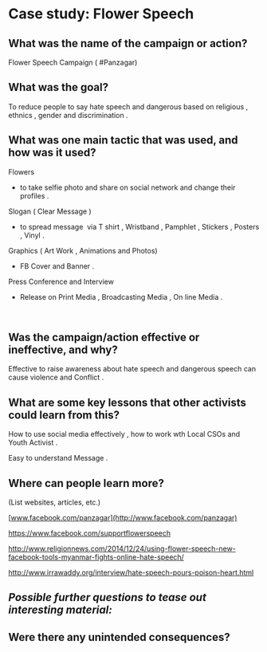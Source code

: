 Case study: Flower Speech
=========================

What was the name of the campaign or action?
--------------------------------------------

Flower Speech Campaign ( \#Panzagar)

What was the goal?
------------------

To reduce people to say hate speech and dangerous based on religious ,
ethnics , gender and discrimination .

What was one main tactic that was used, and how was it used?
------------------------------------------------------------

Flowers

- to take selfie photo and share on social network and change their
profiles .

Slogan ( Clear Message ) 

- to spread message  via T shirt , Wristband , Pamphlet , Stickers ,
Posters , Vinyl .

Graphics ( Art Work , Animations and Photos)

- FB Cover and Banner .

Press Conference and Interview 

- Release on Print Media , Broadcasting Media , On line Media .

 

Was the campaign/action effective or ineffective, and why?
----------------------------------------------------------

Effective to raise awareness about hate speech and dangerous speech can
cause violence and Conflict .

What are some key lessons that other activists could learn from this?
---------------------------------------------------------------------

How to use social media effectively , how to work wth Local CSOs and
Youth Activist .

Easy to understand Message .

Where can people learn more?
----------------------------

(List websites, articles, etc.)

[www.facebook.com/panzagar](http://www.facebook.com/panzagar)

<https://www.facebook.com/supportflowerspeech>

<http://www.religionnews.com/2014/12/24/using-flower-speech-new-facebook-tools-myanmar-fights-online-hate-speech/>

<http://www.irrawaddy.org/interview/hate-speech-pours-poison-heart.html>

*Possible further questions to tease out interesting material:*
---------------------------------------------------------------

Were there any unintended consequences?
---------------------------------------

